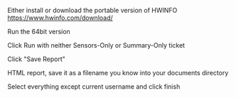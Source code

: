 Either install or download the portable version of HWINFO https://www.hwinfo.com/download/

Run the 64bit version

Click Run with neither Sensors-Only or Summary-Only ticket

Click "Save Report"

HTML report, save it as a filename you know into your documents directory

Select everything except current username and click finish
